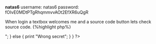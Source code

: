 

**natas6** username: natas6 password: fOIvE0MDtPTgRhqmmvvAOt2EfXR6uQgR

When login a textbox welcomes me and a source code button lets check source code.
{%highlight php%}

<?

include "includes/secret.inc";

    if(array_key_exists("submit", $_POST)) {
        if($secret == $_POST['secret']) {
        print "Access granted. The password for natas7 is <censored>";
    } else {
        print "Wrong secret";
    }
    }
?>
